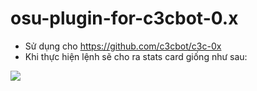 # osu-plugin-for-c3cbot-0.x
 - Sử dụng cho https://github.com/c3cbot/c3c-0x
 - Khi thực hiện lệnh sẽ cho ra stats card giống như sau:
 <img src = 'https://scontent.fhan3-1.fna.fbcdn.net/v/t1.15752-9/185280190_390005218840901_8204422631536325615_n.png?_nc_cat=102&ccb=1-3&_nc_sid=ae9488&_nc_ohc=oSFJl4wPq6YAX8BwfJH&_nc_ht=scontent.fhan3-1.fna&oh=f630f061eb59132b8887e3ec1eca444f&oe=60C6B06B'>
